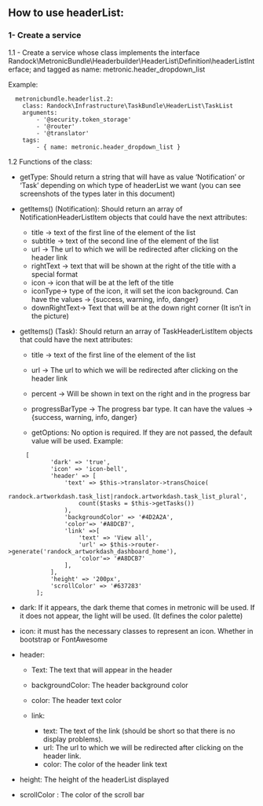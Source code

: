 ## How to use headerList:
 
### 1- Create a service 

1.1 - Create a service whose class implements the interface Randock\MetronicBundle\Headerbuilder\HeaderList\Definition\headerListInterface; and tagged as name: metronic.header_dropdown_list

Example: 
```
  metronicbundle.headerlist.2:
    class: Randock\Infrastructure\TaskBundle\HeaderList\TaskList
    arguments:
        - '@security.token_storage'
        - '@router'
        - '@translator'
    tags:
        - { name: metronic.header_dropdown_list }
```

  
1.2 Functions of the class:
- getType: Should return a string that will have as value ‘Notification’ or ‘Task’ depending on which type of headerList we want (you can see screenshots of the types later in this document)
 
- getItems() (Notification): Should return an array of NotificationHeaderListItem objects that could have the next attributes:
  - title →  text of the first line of the element of the list
  - subtitle → text of the second line of the element of the list
  - url → The url to which we will be redirected after clicking on the header link
  - rightText → text that will be shown at the right of the title with a special format 
  - icon → icon that will be at the left of the title
  - iconType→ type of the icon, it will set the icon background. Can have the values → {success, warning, info, danger}
  - downRightText→ Text that will be at the down right corner (It isn’t in the picture)

- getItems() (Task): Should return an array of TaskHeaderListItem objects that could have the next attributes:
  - title →  text of the first line of the element of the list
  - url → The url to which we will be redirected after clicking on the header link
  - percent → Will be shown in text on the right and in the progress bar
  - progressBarType → The progress bar type. It can have the values → {success, warning, info, danger}

  - getOptions:
No option is required. If they are not passed, the default value will be used.
Example:
```
     [
            'dark' => 'true',
            'icon' => 'icon-bell',
            'header' => [
                'text' => $this->translator->transChoice(
                    randock.artworkdash.task_list|randock.artworkdash.task_list_plural',
                    count($tasks = $this->getTasks())
                ),
                'backgroundColor' => '#4D2A2A',
                'color'=> '#A8DCB7',
                'link' =>[
                    'text' => 'View all',
                    'url' => $this->router->generate('randock_artworkdash_dashboard_home'),
                    'color'=> '#A8DCB7'
                ],
            ],
            'height' => '200px',
            'scrollColor' => '#637283'
        ];
```
- dark: If it appears, the dark theme that comes in metronic will be used. If it does not appear, the light will be used. (It defines the color palette)
 
- icon: it must has the necessary classes to represent an icon. Whether in bootstrap or FontAwesome
 
- header:
  - Text: The text that will appear in the header
  - backgroundColor: The header background color
  - color: The header text color
	
  - link:
    - text: The text of the link (should be short so that there is no display problems).
    - url: The url to which we will be redirected after clicking on the header link.
    - color: The color of the header link text
 
- height: The height of the headerList displayed
- scrollColor : The color of the scroll bar
 
 
